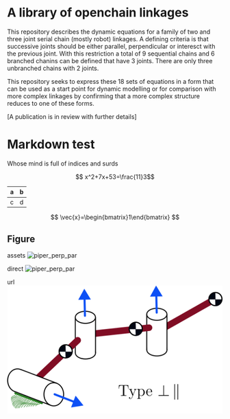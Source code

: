 # A library of openchain linkages

This repository describes the dynamic equations for a family of two
and three joint serial chain (mostly robot) linkages. A defining
criteria is that successive joints should be either parallel,
perpendicular or interesct with the previous joint. With this restriction a total of 9 sequential chains and 6 branched chanins can be defined that have 3 joints.
There are only three unbranched chains with 2 joints.

This repository seeks to express these 18 sets of equations in a form that can be used as a start point for dynamic modelling or for comparison with more complex linkages by confirming that a more complex structure reduces to one of these forms.

[A publication is in review with further details]

# Markdown test
Whose mind is full of indices and surds

$$ x^2+7x+53=\frac{11}3$$

| a | b |
|:- | :-|
| c | d |


<!-- need to leave a clear line -->

$$ 
\vec{x}=\begin{bmatrix}1\end{bmatrix}
$$


## Figure

assets
![piper_perp_par](https://github.com/user-attachments/assets/9cfeac9c-fc29-4b14-b335-bf9234722603)

direct 
![piper_perp_par](https://github.com/LinkageDynamics/open-chain/images/piper_perp_par.svg)


url
![piper_perp_par](images/piper_perp_par.svg)

